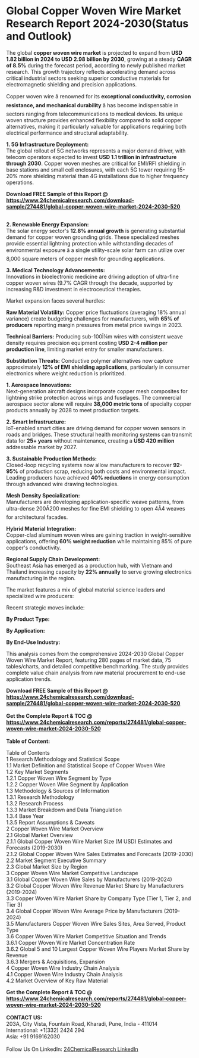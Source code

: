 <h1>Global Copper Woven Wire Market Research Report 2024-2030(Status and Outlook)</h1><p>The global <strong>copper woven wire market</strong> is projected to expand from <strong>USD 1.82 billion in 2024 to USD 2.98 billion by 2030</strong>, growing at a steady <strong>CAGR of 8.5%</strong> during the forecast period, according to newly published market research. This growth trajectory reflects accelerating demand across critical industrial sectors seeking superior conductive materials for electromagnetic shielding and precision applications.</p><p>Copper woven wire â renowned for its <strong>exceptional conductivity, corrosion resistance, and mechanical durability</strong> â has become indispensable in sectors ranging from telecommunications to medical devices. Its unique woven structure provides enhanced flexibility compared to solid copper alternatives, making it particularly valuable for applications requiring both electrical performance and structural adaptability.</p><p><strong>1. 5G Infrastructure Deployment:</strong><br>
The global rollout of 5G networks represents a major demand driver, with telecom operators expected to invest <strong>USD 1.1 trillion in infrastructure through 2030</strong>. Copper woven meshes are critical for EMI/RFI shielding in base stations and small cell enclosures, with each 5G tower requiring 15-20% more shielding material than 4G installations due to higher frequency operations.</p><div><b>Download FREE Sample of this Report @ 
            <a href="https://www.24chemicalresearch.com/download-sample/274481/global-copper-woven-wire-market-2024-2030-520">
            https://www.24chemicalresearch.com/download-sample/274481/global-copper-woven-wire-market-2024-2030-520</a></b></div><br><p><strong>2. Renewable Energy Expansion:</strong><br>
The solar energy sector's <strong>12.8% annual growth</strong> is generating substantial demand for copper woven grounding grids. These specialized meshes provide essential lightning protection while withstanding decades of environmental exposure â a single utility-scale solar farm can utilize over 8,000 square meters of copper mesh for grounding applications.</p><p><strong>3. Medical Technology Advancements:</strong><br>
Innovations in bioelectronic medicine are driving adoption of ultra-fine copper woven wires (9.7% CAGR through the decade, supported by increasing R&amp;D investment in electroceutical therapies.</p><p>Market expansion faces several hurdles:</p><p><strong>Raw Material Volatility:</strong> Copper price fluctuations (averaging 18% annual variance) create budgeting challenges for manufacturers, with <strong>65% of producers</strong> reporting margin pressures from metal price swings in 2023.</p><p><strong>Technical Barriers:</strong> Producing sub-100Î¼m wires with consistent weave density requires precision equipment costing <strong>USD 2-4 million per production line</strong>, limiting market entry for smaller manufacturers.</p><p><strong>Substitution Threats:</strong> Conductive polymer alternatives now capture approximately <strong>12% of EMI shielding applications</strong>, particularly in consumer electronics where weight reduction is prioritized.</p><p><strong>1. Aerospace Innovations:</strong><br>
Next-generation aircraft designs incorporate copper mesh composites for lightning strike protection across wings and fuselages. The commercial aerospace sector alone will require <strong>38,000 metric tons</strong> of specialty copper products annually by 2028 to meet production targets.</p><p><strong>2. Smart Infrastructure:</strong><br>
IoT-enabled smart cities are driving demand for copper woven sensors in roads and bridges. These structural health monitoring systems can transmit data for <strong>25+ years</strong> without maintenance, creating a <strong>USD 420 million</strong> addressable market by 2027.</p><p><strong>3. Sustainable Production Methods:</strong><br>
Closed-loop recycling systems now allow manufacturers to recover <strong>92-95%</strong> of production scrap, reducing both costs and environmental impact. Leading producers have achieved <strong>40% reductions</strong> in energy consumption through advanced wire drawing technologies.</p><p><strong>Mesh Density Specialization:</strong><br>
    Manufacturers are developing application-specific weave patterns, from ultra-dense 200Ã200 meshes for fine EMI shielding to open 4Ã4 weaves for architectural facades.</p><p><strong>Hybrid Material Integration:</strong><br>
    Copper-clad aluminum woven wires are gaining traction in weight-sensitive applications, offering <strong>60% weight reduction</strong> while maintaining 85% of pure copper's conductivity.</p><p><strong>Regional Supply Chain Development:</strong><br>
    Southeast Asia has emerged as a production hub, with Vietnam and Thailand increasing capacity by <strong>22% annually</strong> to serve growing electronics manufacturing in the region.</p><p>The market features a mix of global material science leaders and specialized wire producers:</p><p>Recent strategic moves include:</p><p><strong>By Product Type:</strong></p><p><strong>By Application:</strong></p><p><strong>By End-Use Industry:</strong></p><p>This analysis comes from the comprehensive 2024-2030 Global Copper Woven Wire Market Report, featuring 280 pages of market data, 75 tables/charts, and detailed competitive benchmarking. The study provides complete value chain analysis from raw material procurement to end-use application trends.</p><div><b>Download FREE Sample of this Report @ 
            <a href="https://www.24chemicalresearch.com/download-sample/274481/global-copper-woven-wire-market-2024-2030-520">
            https://www.24chemicalresearch.com/download-sample/274481/global-copper-woven-wire-market-2024-2030-520</a></b></div><br><div><b>Get the Complete Report & TOC @ 
            <a href="https://www.24chemicalresearch.com/reports/274481/global-copper-woven-wire-market-2024-2030-520">
            https://www.24chemicalresearch.com/reports/274481/global-copper-woven-wire-market-2024-2030-520</a></b></div><br>
            <b>Table of Content:</b><p>Table of Contents<br />
1 Research Methodology and Statistical Scope<br />
1.1 Market Definition and Statistical Scope of Copper Woven Wire<br />
1.2 Key Market Segments<br />
1.2.1 Copper Woven Wire Segment by Type<br />
1.2.2 Copper Woven Wire Segment by Application<br />
1.3 Methodology & Sources of Information<br />
1.3.1 Research Methodology<br />
1.3.2 Research Process<br />
1.3.3 Market Breakdown and Data Triangulation<br />
1.3.4 Base Year<br />
1.3.5 Report Assumptions & Caveats<br />
2 Copper Woven Wire Market Overview<br />
2.1 Global Market Overview<br />
2.1.1 Global Copper Woven Wire Market Size (M USD) Estimates and Forecasts (2019-2030)<br />
2.1.2 Global Copper Woven Wire Sales Estimates and Forecasts (2019-2030)<br />
2.2 Market Segment Executive Summary<br />
2.3 Global Market Size by Region<br />
3 Copper Woven Wire Market Competitive Landscape<br />
3.1 Global Copper Woven Wire Sales by Manufacturers (2019-2024)<br />
3.2 Global Copper Woven Wire Revenue Market Share by Manufacturers (2019-2024)<br />
3.3 Copper Woven Wire Market Share by Company Type (Tier 1, Tier 2, and Tier 3)<br />
3.4 Global Copper Woven Wire Average Price by Manufacturers (2019-2024)<br />
3.5 Manufacturers Copper Woven Wire Sales Sites, Area Served, Product Type<br />
3.6 Copper Woven Wire Market Competitive Situation and Trends<br />
3.6.1 Copper Woven Wire Market Concentration Rate<br />
3.6.2 Global 5 and 10 Largest Copper Woven Wire Players Market Share by Revenue<br />
3.6.3 Mergers & Acquisitions, Expansion<br />
4 Copper Woven Wire Industry Chain Analysis<br />
4.1 Copper Woven Wire Industry Chain Analysis<br />
4.2 Market Overview of Key Raw Material</p><div><b>Get the Complete Report & TOC @ 
            <a href="https://www.24chemicalresearch.com/reports/274481/global-copper-woven-wire-market-2024-2030-520">
            https://www.24chemicalresearch.com/reports/274481/global-copper-woven-wire-market-2024-2030-520</a></b></div><br><b>CONTACT US:</b><br>
            203A, City Vista, Fountain Road, Kharadi, Pune, India - 411014<br>
            International: +1(332) 2424 294<br>
            Asia: +91 9169162030 <br><br>
            Follow Us On LinkedIn: <a href="https://www.linkedin.com/company/24chemicalresearch/">24ChemicalResearch LinkedIn</a>